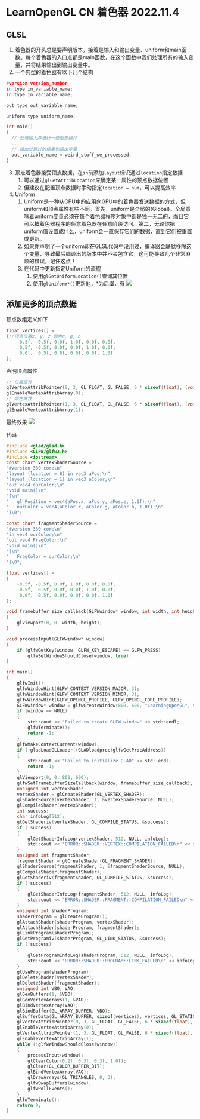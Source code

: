 # LearnOpenGL CN 着色器 2022.11.4
## GLSL
1. 着色器的开头总是要声明版本，接着是输入和输出变量、uniform和main函数。每个着色器的入口点都是main函数，在这个函数中我们处理所有的输入变量，并将结果输出到输出变量中。
2. 一个典型的着色器有以下几个结构
```C
#version version_number
in type in_variable_name;
in type in_variable_name;

out type out_variable_name;

uniform type uniform_name;

int main()
{
  // 处理输入并进行一些图形操作
  ...
  // 输出处理过的结果到输出变量
  out_variable_name = weird_stuff_we_processed;
}
```
3. 顶点着色器接受顶点数据，在`in`前添加`layout`标识通过`location`指定数据
   1. 可以通过`glGetAttribLocation`来确定某一属性的顶点数据位置
   2. 但建议在配置顶点数据时手动指定`location = num`，可以提高效率
4. Uniform
   1. Uniform是一种从CPU中的应用向GPU中的着色器发送数据的方式，但uniform和顶点属性有些不同。首先，uniform是全局的(Global)。全局意味着uniform变量必须在每个着色器程序对象中都是独一无二的，而且它可以被着色器程序的任意着色器在任意阶段访问。第二，无论你把uniform值设置成什么，uniform会一直保存它们的数据，直到它们被重置或更新。
   2. 如果你声明了一个uniform却在GLSL代码中没用过，编译器会静默移除这个变量，导致最后编译出的版本中并不会包含它，这可能导致几个非常麻烦的错误，记住这点！
   3. 在代码中更新指定Uniform的流程
      1. 使用`glGetUniformLocation()`查询其位置
      2. 使用`glUniform*()`更新他，*为后缀，有
      ![](./Pictures/glUniform.png)
## 添加更多的顶点数据
顶点数组定义如下
```C
float vertices[] =
{//顶点位置x, y, z 颜色r, g, b
    -0.5f, -0.5f, 0.0f, 1.0f, 0.0f, 0.0f,
     0.5f, -0.5f, 0.0f, 0.0f, 1.0f, 0.0f,
     0.0f,  0.5f, 0.0f, 0.0f, 0.0f, 1.0f
};
```
声明顶点属性
```C
// 位置属性
glVertexAttribPointer(0, 3, GL_FLOAT, GL_FALSE, 6 * sizeof(float), (void*)0);
glEnableVertexAttribArray(0);
// 颜色属性
glVertexAttribPointer(1, 3, GL_FLOAT, GL_FALSE, 6 * sizeof(float), (void*)(3* sizeof(float)));
glEnableVertexAttribArray(1);
```

最终效果
![](./Pictures/LearnOpenGLShader.png)

代码
```C
#include <glad/glad.h>
#include <GLFW/glfw3.h>
#include <iostream>
const char* vertexShaderSource =
"#version 330 core\n"
"layout (location = 0) in vec3 aPos;\n"
"layout (location = 1) in vec3 aColor;\n"
"out vec4 ourColor;\n"
"void main()\n"
"{\n"
"   gl_Position = vec4(aPos.x, aPos.y, aPos.z, 1.0f);\n"
"   ourColor = vec4(aColor.r, aColor.g, aColor.b, 1.0f);\n"
"}\0";

const char* fragmentShaderSource =
"#version 330 core\n"
"in vec4 ourColor;\n"
"out vec4 FragColor;\n"
"void main()\n"
"{\n"
"   FragColor = ourColor;\n"
"}\0";

float vertices[] =
{
    -0.5f, -0.5f, 0.0f, 1.0f, 0.0f, 0.0f,
     0.5f, -0.5f, 0.0f, 0.0f, 1.0f, 0.0f,
     0.0f,  0.5f, 0.0f, 0.0f, 0.0f, 1.0f
};

void framebuffer_size_callback(GLFWwindow* window, int width, int height)
{
    glViewport(0, 0, width, height);
}

void processInput(GLFWwindow* window)
{
    if (glfwGetKey(window, GLFW_KEY_ESCAPE) == GLFW_PRESS)
        glfwSetWindowShouldClose(window, true);
}

int main()
{
    glfwInit();
    glfwWindowHint(GLFW_CONTEXT_VERSION_MAJOR, 3);
    glfwWindowHint(GLFW_CONTEXT_VERSION_MINOR, 3);
    glfwWindowHint(GLFW_OPENGL_PROFILE, GLFW_OPENGL_CORE_PROFILE);
    GLFWwindow* window = glfwCreateWindow(800, 600, "LearningOpenGL", NULL, NULL);
    if (window == NULL)
    {
        std::cout << "Failed to create GLFW window" << std::endl;
        glfwTerminate();
        return -1;
    }
    glfwMakeContextCurrent(window);
    if (!gladLoadGLLoader((GLADloadproc)glfwGetProcAddress))
    {
        std::cout << "Failed to initialize GLAD" << std::endl;
        return -1;
    }
    glViewport(0, 0, 800, 600);
    glfwSetFramebufferSizeCallback(window, framebuffer_size_callback);
    unsigned int vertexShader;
    vertexShader = glCreateShader(GL_VERTEX_SHADER);
    glShaderSource(vertexShader, 1, &vertexShaderSource, NULL);
    glCompileShader(vertexShader);
    int success;
    char infoLog[512];
    glGetShaderiv(vertexShader, GL_COMPILE_STATUS, &success);
    if (!success)
    {
        glGetShaderInfoLog(vertexShader, 512, NULL, infoLog);
        std::cout << "ERROR::SHADER::VERTEX::COMPILATION_FAILED\n" << infoLog << std::endl;
    }
    unsigned int fragmentShader;
    fragmentShader = glCreateShader(GL_FRAGMENT_SHADER);
    glShaderSource(fragmentShader, 1, &fragmentShaderSource, NULL);
    glCompileShader(fragmentShader);
    glGetShaderiv(fragmentShader, GL_COMPILE_STATUS, &success);
    if (!success)
    {
        glGetShaderInfoLog(fragmentShader, 512, NULL, infoLog);
        std::cout << "ERROR::SHADER::FRAGMENT::COMPILATION_FAILED\n" << infoLog << std::endl;
    }
    unsigned int shaderProgram;
    shaderProgram = glCreateProgram();
    glAttachShader(shaderProgram, vertexShader);
    glAttachShader(shaderProgram, fragmentShader);
    glLinkProgram(shaderProgram);
    glGetProgramiv(shaderProgram, GL_LINK_STATUS, &success);
    if (!success)
    {
        glGetProgramInfoLog(shaderProgram, 512, NULL, infoLog);
        std::cout << "ERROR::SHADER::PROGRAM::LINK_FAILED\n" << infoLog << std::endl;
    }
    glUseProgram(shaderProgram);
    glDeleteShader(vertexShader);
    glDeleteShader(fragmentShader);
    unsigned int VBO, VAO;
    glGenBuffers(1, &VBO);
    glGenVertexArrays(1, &VAO);
    glBindVertexArray(VAO);
    glBindBuffer(GL_ARRAY_BUFFER, VBO);
    glBufferData(GL_ARRAY_BUFFER, sizeof(vertices), vertices, GL_STATIC_DRAW);
    glVertexAttribPointer(0, 3, GL_FLOAT, GL_FALSE, 6 * sizeof(float), (void*)0);
    glEnableVertexAttribArray(0);
    glVertexAttribPointer(1, 3, GL_FLOAT, GL_FALSE, 6 * sizeof(float), (void*)(3 * sizeof(float)));
    glEnableVertexAttribArray(1);
    while (!glfwWindowShouldClose(window))
    {
        processInput(window);
        glClearColor(0.2f, 0.3f, 0.3f, 1.0f);
        glClear(GL_COLOR_BUFFER_BIT);
        glBindVertexArray(VAO);
        glDrawArrays(GL_TRIANGLES, 0, 3);
        glfwSwapBuffers(window);
        glfwPollEvents();
    }
    glfwTerminate();
    return 0;
}
```